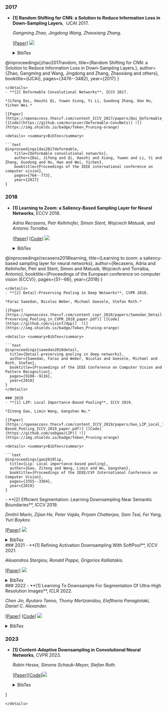 ### 2017

- **[1] Random Shifting for CNN: a Solution to Reduce Information Loss in Down-Sampling Layers**,  IJCAI 2017.
  
  *Gangming Zhao, Jingdong Wang, Zhaoxiang Zhang.*

  [[Paper](https://www.researchgate.net/profile/Gangming-Zhao/publication/318830287_Random_Shifting_for_CNN_a_Solution_to_Reduce_Information_Loss_in_Down-Sampling_Layers/links/5f4cf86b92851c6cfd0ef6eb/Random-Shifting-for-CNN-a-Solution-to-Reduce-Information-Loss-in-Down-Sampling-Layers.pdf)] ![](https://img.shields.io/badge/Token_Pruning-orange)

  <details> <summary>BibTex</summary>

  ```text
@inproceedings{zhao2017random,
	title={Random Shifting for CNN: a Solution to Reduce Information Loss in Down-Sampling Layers.},
	author={Zhao, Gangming and Wang, Jingdong and Zhang, Zhaoxiang and others},
	booktitle={IJCAI},
	pages={3476--3482},
	year={2017}
}
  ```
  </details>  
- **[2] Deformable Convolutional Networks**, ICCV 2017.
  
  *Jifeng Dai, Haozhi Qi, Yuwen Xiong, Yi Li, Guodong Zhang, Han Hu, Yichen Wei.*

  [[Paper](https://openaccess.thecvf.com/content_ICCV_2017/papers/Dai_Deformable_Convolutional_Networks_ICCV_2017_paper.pdf)] [[Code](https://github.com/msracver/Deformable-ConvNets)] ![](https://img.shields.io/badge/Token_Pruning-orange)

  <details> <summary>BibTex</summary>

  ```text
@inproceedings{dai2017deformable,
	  title={Deformable convolutional networks},
	  author={Dai, Jifeng and Qi, Haozhi and Xiong, Yuwen and Li, Yi and Zhang, Guodong and Hu, Han and Wei, Yichen},
	  booktitle={Proceedings of the IEEE international conference on computer vision},
	  pages={764--773},
	  year={2017}
}
  ```
  </details>  

### 2018

- **[1] Learning to Zoom: a Saliency-Based Sampling Layer for Neural Networks**, ECCV 2018.
  
  *Adria Recasens, Petr Kellnhofer, Simon Stent, Wojciech Matusik, and Antonio Torralba.*

  [[Paper](https://openaccess.thecvf.com/content_ECCV_2018/papers/Adria_Recasens_Learning_to_Zoom_ECCV_2018_paper.pdf)] [[Code](https://github.com/recasens/Saliency-Sampler)]  ![](https://img.shields.io/badge/Token_Pruning-orange)
  <details> <summary>BibTex</summary>

  ```text
@inproceedings{recasens2018learning,
	title={Learning to zoom: a saliency-based sampling layer for neural networks},
	author={Recasens, Adria and Kellnhofer, Petr and Stent, Simon and Matusik, Wojciech and Torralba, Antonio},
	booktitle={Proceedings of the European conference on computer vision (ECCV)},
	pages={51--66},
	year={2018}
}
  ```
  </details>  
- **[2] Detail-Preserving Pooling in Deep Networks**, CVPR 2018.
  
  *Faraz Saeedan, Nicolas Weber, Michael Goesele, Stefan Roth.*

  [[Paper](https://openaccess.thecvf.com/content_cvpr_2018/papers/Saeedan_Detail-Preserving_Pooling_in_CVPR_2018_paper.pdf)] [[Code](https://github.com/visinf/dpp)]  ![](https://img.shields.io/badge/Token_Pruning-orange)

  <details> <summary>BibTex</summary>

  ```text
@inproceedings{saeedan2018detail,
	title={Detail-preserving pooling in deep networks},
	author={Saeedan, Faraz and Weber, Nicolas and Goesele, Michael and Roth, Stefan},
	booktitle={Proceedings of the IEEE Conference on Computer Vision and Pattern Recognition},
	pages={9108--9116},
	year={2018}
}
  </details>  

### 2019
- **[1] LIP: Local Importance-Based Pooling**, ICCV 2019.
  
  *Ziteng Gao, Limin Wang, Gangshan Wu.*

  [[Paper](https://openaccess.thecvf.com/content_ICCV_2019/papers/Gao_LIP_Local_Importance-Based_Pooling_ICCV_2019_paper.pdf)] [[Code](https://github.com/sebgao/LIP)] ![](https://img.shields.io/badge/Token_Pruning-orange)

  <details> <summary>BibTex</summary>

  ```text
@inproceedings{gao2019lip,
	title={Lip: Local importance-based pooling},
	author={Gao, Ziteng and Wang, Limin and Wu, Gangshan},
	booktitle={Proceedings of the IEEE/CVF International Conference on Computer Vision},
	pages={3355--3364},
	year={2019}
}
  ```
  </details>  
- **[2] Efficient Segmentation: Learning Downsampling Near Semantic Boundaries**, ICCV 2019.
  
  *Dmitrii Marin, Zijian He, Peter Vajda, Priyam Chatterjee, Sam Tsai, Fei Yang, Yuri Boykov.*

  [[Paper](https://openaccess.thecvf.com/content_ICCV_2019/papers/Marin_Efficient_Segmentation_Learning_Downsampling_Near_Semantic_Boundaries_ICCV_2019_paper.pdf)] ![](https://img.shields.io/badge/Token_Pruning-orange)

  <details> <summary>BibTex</summary>

  ```text
@inproceedings{marin2019efficient,
	title={Efficient segmentation: Learning downsampling near semantic boundaries},
	author={Marin, Dmitrii and He, Zijian and Vajda, Peter and Chatterjee, Priyam and Tsai, Sam and Yang, Fei and Boykov, Yuri},
	booktitle={Proceedings of the IEEE/CVF international conference on computer vision},
	pages={2131--2141},
	year={2019}
}
  ```
  </details>  
### 2021
- **[1] Refining Activation Downsampling With SoftPool**, ICCV 2021.
  
  *Alexandros Stergiou, Ronald Poppe, Grigorios Kalliatakis.*

  [[Paper](https://openaccess.thecvf.com/content/ICCV2021/papers/Stergiou_Refining_Activation_Downsampling_With_SoftPool_ICCV_2021_paper.pdf)]   ![](https://img.shields.io/badge/Token_Pruning-orange)

  <details> <summary>BibTex</summary>

  ```text
@inproceedings{stergiou2021refining,
	title={Refining activation downsampling with SoftPool},
	author={Stergiou, Alexandros and Poppe, Ronald and Kalliatakis, Grigorios},
	booktitle={Proceedings of the IEEE/CVF international conference on computer vision},
	pages={10357--10366},
	year={2021}
}
  ```
  </details>  
### 2022 
- **[1] Learning To Downsample For Segmentation Of Ultra-High Resolution Images**, ICLR 2022.
  
  *Chen Jin, Ryutaro Tanno, Thomy Mertzanidou, Eleftheria Panagiotaki, Daniel C. Alexander.*

  [[Paper](https://arxiv.org/pdf/2109.11071)] [[Code](https://github.com/lxasqjc/Deformation-Segmentation)] ![](https://img.shields.io/badge/Token_Pruning-orange)
  <details> <summary>BibTex</summary>

  ```text
@article{jin2021learning,
	title={Learning to downsample for segmentation of ultra-high resolution images},
	author={Jin, Chen and Tanno, Ryutaro and Mertzanidou, Thomy and Panagiotaki, Eleftheria and Alexander, Daniel C},
	journal={arXiv preprint arXiv:2109.11071},
	year={2021}
}
  ```
  </details>  
  
### 2023
- **[1] Content-Adaptive Downsampling in Convolutional Neural Networks**, CVPR 2023.

  *Robin Hesse, Simone Schaub-Meyer, Stefan Roth.*

  [[Paper](https://openaccess.thecvf.com/content/CVPR2023W/ECV/papers/Hesse_Content-Adaptive_Downsampling_in_Convolutional_Neural_Networks_CVPRW_2023_paper.pdf)][[Code](https://github.com/visinf/cad/)]![](https://img.shields.io/badge/Token_Pruning-orange)

  <details> <summary>BibTex</summary>

  ```text
  @inproceedings{hesse2023content,
	title={Content-adaptive downsampling in convolutional neural networks},
	author={Hesse, Robin and Schaub-Meyer, Simone and Roth, Stefan},
	booktitle={Proceedings of the IEEE/CVF Conference on Computer Vision and Pattern Recognition},
	pages={4544--4553},
	year={2023}
}
  ```
  </details>  

  

